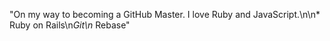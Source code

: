"On my way to becoming a GitHub Master. I love Ruby and JavaScript.\n\n* Ruby on Rails\n*Git\n* Rebase" 
